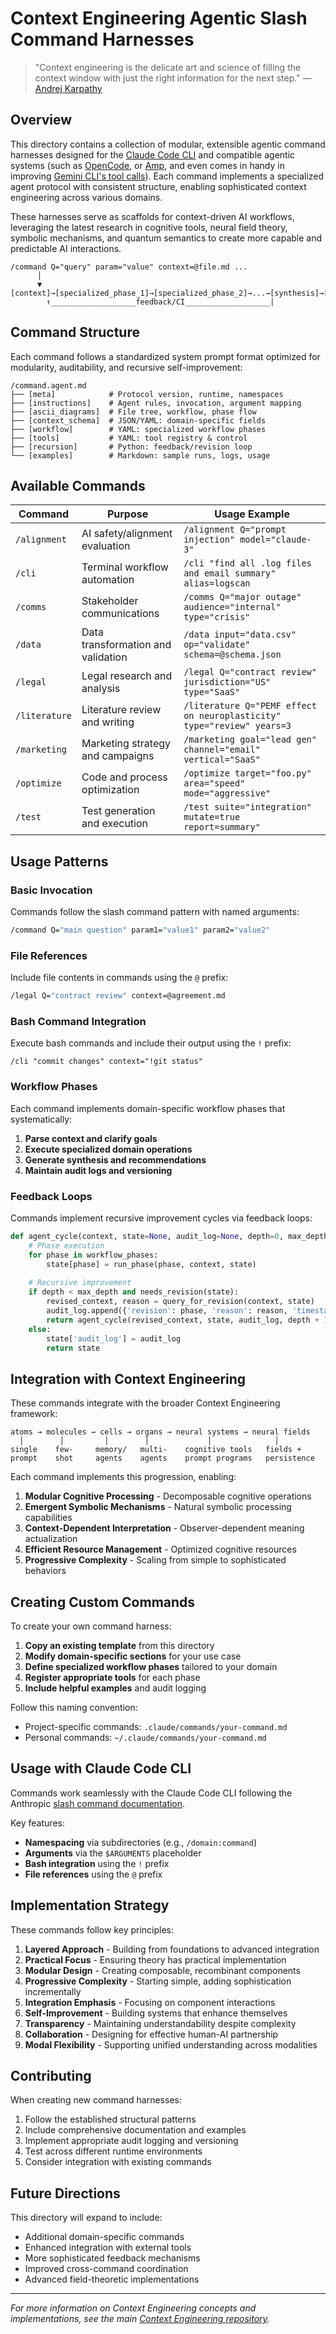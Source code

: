 # Context Engineering Agentic Slash Command Harnesses

> "Context engineering is the delicate art and science of filling the context window with just the right information for the next step." — [Andrej Karpathy](https://x.com/karpathy/status/1937902205765607626)

## Overview

This directory contains a collection of modular, extensible agentic command harnesses designed for the [Claude Code CLI](https://www.anthropic.com/claude-code) and compatible agentic systems (such as [OpenCode](https://opencode.ai/), or [Amp](https://sourcegraph.com/amp), and even comes in handy in improving [Gemini CLI's tool calls](https://github.com/google-gemini/gemini-cli)). Each command implements a specialized agent protocol with consistent structure, enabling sophisticated context engineering across various domains.

These harnesses serve as scaffolds for context-driven AI workflows, leveraging the latest research in cognitive tools, neural field theory, symbolic mechanisms, and quantum semantics to create more capable and predictable AI interactions.

```
/command Q="query" param="value" context=@file.md ...
      │
      ▼
[context]→[specialized_phase_1]→[specialized_phase_2]→...→[synthesis]→[audit/log]
        ↑___________________feedback/CI___________________|
```

## Command Structure

Each command follows a standardized system prompt format optimized for modularity, auditability, and recursive self-improvement:

```
/command.agent.md
├── [meta]            # Protocol version, runtime, namespaces
├── [instructions]    # Agent rules, invocation, argument mapping
├── [ascii_diagrams]  # File tree, workflow, phase flow
├── [context_schema]  # JSON/YAML: domain-specific fields
├── [workflow]        # YAML: specialized workflow phases
├── [tools]           # YAML: tool registry & control
├── [recursion]       # Python: feedback/revision loop
└── [examples]        # Markdown: sample runs, logs, usage
```

## Available Commands

| Command | Purpose | Usage Example |
|---------|---------|---------------|
| `/alignment` | AI safety/alignment evaluation | `/alignment Q="prompt injection" model="claude-3"` |
| `/cli` | Terminal workflow automation | `/cli "find all .log files and email summary" alias=logscan` |
| `/comms` | Stakeholder communications | `/comms Q="major outage" audience="internal" type="crisis"` |
| `/data` | Data transformation and validation | `/data input="data.csv" op="validate" schema=@schema.json` |
| `/legal` | Legal research and analysis | `/legal Q="contract review" jurisdiction="US" type="SaaS"` |
| `/literature` | Literature review and writing | `/literature Q="PEMF effect on neuroplasticity" type="review" years=3` |
| `/marketing` | Marketing strategy and campaigns | `/marketing goal="lead gen" channel="email" vertical="SaaS"` |
| `/optimize` | Code and process optimization | `/optimize target="foo.py" area="speed" mode="aggressive"` |
| `/test` | Test generation and execution | `/test suite="integration" mutate=true report=summary"` |

## Usage Patterns

### Basic Invocation

Commands follow the slash command pattern with named arguments:

```bash
/command Q="main question" param1="value1" param2="value2"
```

### File References

Include file contents in commands using the `@` prefix:

```bash
/legal Q="contract review" context=@agreement.md
```

### Bash Command Integration

Execute bash commands and include their output using the `!` prefix:

```
/cli "commit changes" context="!git status"
```

### Workflow Phases

Each command implements domain-specific workflow phases that systematically:

1. **Parse context and clarify goals**
2. **Execute specialized domain operations**
3. **Generate synthesis and recommendations**
4. **Maintain audit logs and versioning**

### Feedback Loops

Commands implement recursive improvement cycles via feedback loops:

```python
def agent_cycle(context, state=None, audit_log=None, depth=0, max_depth=4):
    # Phase execution
    for phase in workflow_phases:
        state[phase] = run_phase(phase, context, state)
    
    # Recursive improvement
    if depth < max_depth and needs_revision(state):
        revised_context, reason = query_for_revision(context, state)
        audit_log.append({'revision': phase, 'reason': reason, 'timestamp': get_time()})
        return agent_cycle(revised_context, state, audit_log, depth + 1, max_depth)
    else:
        state['audit_log'] = audit_log
        return state
```

## Integration with Context Engineering

These commands integrate with the broader Context Engineering framework:

```
atoms → molecules → cells → organs → neural systems → neural fields
  │        │         │        │             │              │
single    few-     memory/   multi-    cognitive tools   fields +
prompt    shot     agents    agents    prompt programs   persistence
```

Each command implements this progression, enabling:

1. **Modular Cognitive Processing** - Decomposable cognitive operations
2. **Emergent Symbolic Mechanisms** - Natural symbolic processing capabilities
3. **Context-Dependent Interpretation** - Observer-dependent meaning actualization
4. **Efficient Resource Management** - Optimized cognitive resources
5. **Progressive Complexity** - Scaling from simple to sophisticated behaviors

## Creating Custom Commands

To create your own command harness:

1. **Copy an existing template** from this directory
2. **Modify domain-specific sections** for your use case
3. **Define specialized workflow phases** tailored to your domain
4. **Register appropriate tools** for each phase
5. **Include helpful examples** and audit logging

Follow this naming convention:
- Project-specific commands: `.claude/commands/your-command.md`
- Personal commands: `~/.claude/commands/your-command.md`

## Usage with Claude Code CLI

Commands work seamlessly with the Claude Code CLI following the Anthropic [slash command documentation](https://docs.anthropic.com/en/docs/claude-code/slash-commands).

Key features:
- **Namespacing** via subdirectories (e.g., `/domain:command`)
- **Arguments** via the `$ARGUMENTS` placeholder
- **Bash integration** using the `!` prefix
- **File references** using the `@` prefix

## Implementation Strategy

These commands follow key principles:

1. **Layered Approach** - Building from foundations to advanced integration
2. **Practical Focus** - Ensuring theory has practical implementation
3. **Modular Design** - Creating composable, recombinant components
4. **Progressive Complexity** - Starting simple, adding sophistication incrementally
5. **Integration Emphasis** - Focusing on component interactions
6. **Self-Improvement** - Building systems that enhance themselves
7. **Transparency** - Maintaining understandability despite complexity
8. **Collaboration** - Designing for effective human-AI partnership
9. **Modal Flexibility** - Supporting unified understanding across modalities

## Contributing

When creating new command harnesses:

1. Follow the established structural patterns
2. Include comprehensive documentation and examples
3. Implement appropriate audit logging and versioning
4. Test across different runtime environments
5. Consider integration with existing commands

## Future Directions

This directory will expand to include:
- Additional domain-specific commands
- Enhanced integration with external tools
- More sophisticated feedback mechanisms
- Improved cross-command coordination
- Advanced field-theoretic implementations

---

*For more information on Context Engineering concepts and implementations, see the main [Context Engineering repository](https://github.com/davidkimai/Context-Engineering).*
